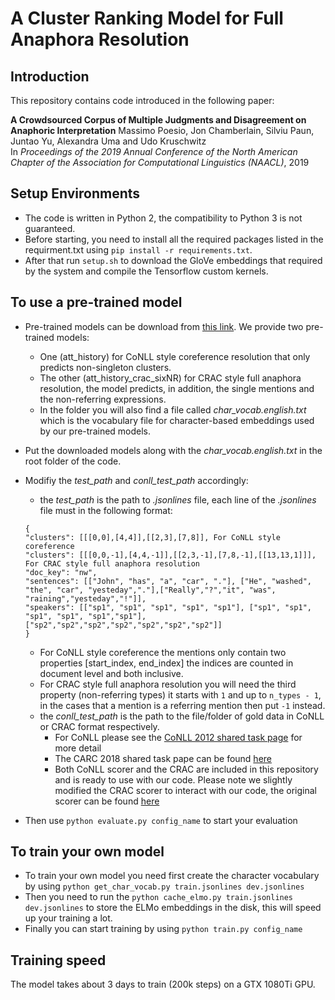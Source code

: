 # A Cluster Ranking Model for Full Anaphora Resolution
## Introduction
This repository contains code introduced in the following paper:
 
**A Crowdsourced Corpus of Multiple Judgments and Disagreement on Anaphoric Interpretation**
Massimo Poesio, Jon Chamberlain, Silviu Paun, Juntao Yu, Alexandra Uma and Udo Kruschwitz  
In *Proceedings of the 2019 Annual Conference of the North American Chapter of the Association for Computational Linguistics (NAACL)*, 2019

## Setup Environments
* The code is written in Python 2, the compatibility to Python 3 is not guaranteed.  
* Before starting, you need to install all the required packages listed in the requirment.txt using `pip install -r requirements.txt`.
* After that run `setup.sh` to download the GloVe embeddings that required by the system and compile the Tensorflow custom kernels.

## To use a pre-trained model
* Pre-trained models can be download from [this link](https://www.dropbox.com/s/bohtoj1a01qtgk2/best_models.zip?dl=0). We provide two pre-trained models:
   * One (att_history) for CoNLL style coreference resolution that only predicts non-singleton clusters.
   * The other (att_history_crac_sixNR) for CRAC style full anaphora resolution, the model predicts, in addition, the single mentions and the non-referring expressions. 
   * In the folder you will also find a file called *char_vocab.english.txt* which is the vocabulary file for character-based embeddings used by our pre-trained models.
* Put the downloaded models along with the *char_vocab.english.txt* in the root folder of the code.
* Modifiy the *test_path* and *conll_test_path* accordingly:
   * the *test_path* is the path to *.jsonlines* file, each line of the *.jsonlines* file must in the following format:
   
   ```
  {
  "clusters": [[[0,0],[4,4]],[[2,3],[7,8]], For CoNLL style coreference
  "clusters": [[[0,0,-1],[4,4,-1]],[[2,3,-1],[7,8,-1],[[13,13,1]]], For CRAC style full anaphora resolution
  "doc_key": "nw",
  "sentences": [["John", "has", "a", "car", "."], ["He", "washed", "the", "car", "yesteday","."],["Really","?","it", "was", "raining","yesteday","!"]],
  "speakers": [["sp1", "sp1", "sp1", "sp1", "sp1"], ["sp1", "sp1", "sp1", "sp1", "sp1","sp1"],["sp2","sp2","sp2","sp2","sp2","sp2","sp2"]]
  }
  ```
  
  * For CoNLL style coreference the mentions only contain two properties \[start_index, end_index\] the indices are counted in document level and both inclusive.
  * For CRAC style full anaphora resolution you will need the third property (non-referring types) it starts with `1` and up to `n_types - 1`, in the cases that a mention is a referring mention then put `-1` instead.
  * the *conll_test_path* is the path to the file/folder of gold data in CoNLL or CRAC format respectively.
      * For CoNLL please see the [CoNLL 2012 shared task page](http://conll.cemantix.org/2012/introduction.html) for more detail
      * The CARC 2018 shared task pape can be found [here](http://dali.eecs.qmul.ac.uk/crac18_shared_task)
      * Both CoNLL scorer and the CRAC are included in this repository and is ready to use with our code. Please note we slightly modified the CRAC scorer to interact with our code, the original scorer can be found [here](https://github.com/ns-moosavi/coval)
* Then use `python evaluate.py config_name` to start your evaluation

## To train your own model
* To train your own model you need first create the character vocabulary by using `python get_char_vocab.py train.jsonlines dev.jsonlines`
* Then you need to run the `python cache_elmo.py train.jsonlines dev.jsonlines` to store the ELMo embeddings in the disk, this will speed up your training a lot.
* Finally you can start training by using `python train.py config_name`

## Training speed
The model takes about 3 days to train (200k steps) on a GTX 1080Ti GPU.
